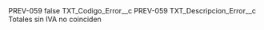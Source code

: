 <?xml version="1.0" encoding="UTF-8"?>
<CustomMetadata xmlns="http://soap.sforce.com/2006/04/metadata" xmlns:xsi="http://www.w3.org/2001/XMLSchema-instance" xmlns:xsd="http://www.w3.org/2001/XMLSchema">
    <label>PREV-059</label>
    <protected>false</protected>
    <values>
        <field>TXT_Codigo_Error__c</field>
        <value xsi:type="xsd:string">PREV-059</value>
    </values>
    <values>
        <field>TXT_Descripcion_Error__c</field>
        <value xsi:type="xsd:string">Totales sin IVA no coinciden</value>
    </values>
</CustomMetadata>
